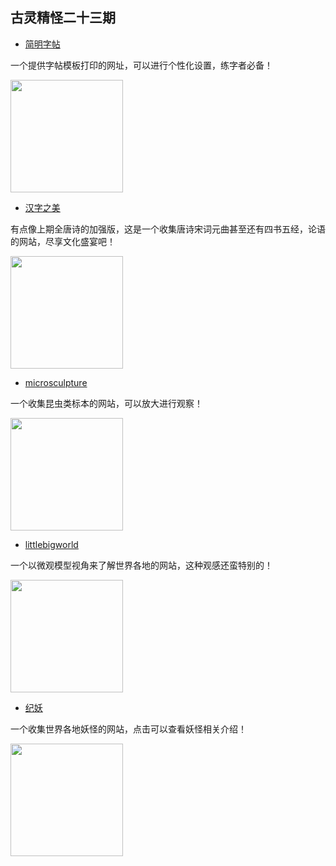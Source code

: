 <!--
 * @Author: caixin 1058360098@qq.com
 * @Date: 2023-09-10 13:48:48
 * @LastEditors: caixin 1058360098@qq.com
 * @LastEditTime: 2023-09-10 15:10:09
 * @FilePath: \docsify\docs\articles\fun\f22.md
 * @Description: 这是默认设置,请设置`customMade`, 打开koroFileHeader查看配置 进行设置: https://github.com/OBKoro1/koro1FileHeader/wiki/%E9%85%8D%E7%BD%AE
-->
古灵精怪二十三期
---

- [简明字帖](https://www.babawar.com/index.html)

一个提供字帖模板打印的网址，可以进行个性化设置，练字者必备！

<img width="180px" bor src="//cdn.jsdelivr.net/gh/13160692449/pics-storage/f23120230910.png">

- [汉字之美](https://hz.xusenlin.com/#/tang_si)

有点像上期全唐诗的加强版，这是一个收集唐诗宋词元曲甚至还有四书五经，论语的网站，尽享文化盛宴吧！

<img width="180px" bor src="//cdn.jsdelivr.net/gh/13160692449/pics-storage/f23220230910.png">

- [microsculpture](http://microsculpture.net/darkling-beetle.html)

一个收集昆虫类标本的网站，可以放大进行观察！

<img width="180px" bor src="//cdn.jsdelivr.net/gh/13160692449/pics-storage/f23320230910.png">

- [littlebigworld](https://www.littlebigworld.de/episodes/)

一个以微观模型视角来了解世界各地的网站，这种观感还蛮特别的！

<img width="180px" bor src="//cdn.jsdelivr.net/gh/13160692449/pics-storage/f23420230910.png">

- [纪妖](https://cbaigui.com/)

一个收集世界各地妖怪的网站，点击可以查看妖怪相关介绍！

<img width="180px" bor src="//cdn.jsdelivr.net/gh/13160692449/pics-storage/f23520230910.png">
